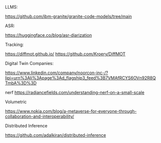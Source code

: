 LLMS:


https://github.com/ibm-granite/granite-code-models/tree/main


ASR:

https://huggingface.co/blog/asr-diarization

Tracking:

https://diffmot.github.io/
https://github.com/Kroery/DiffMOT



Digital Twin Companies:

https://www.linkedin.com/company/noorcon-inc-/?lipi=urn%3Ali%3Apage%3Ad_flagship3_feed%3B7VMAfRCYS6OVn92R8QTmbA%3D%3D


nerf
https://radiancefields.com/understanding-nerf-on-a-small-scale


Volumetric

https://www.nokia.com/blog/a-metaverse-for-everyone-through-collaboration-and-interoperability/

Distributed Inference

https://github.com/adalkiran/distributed-inference

